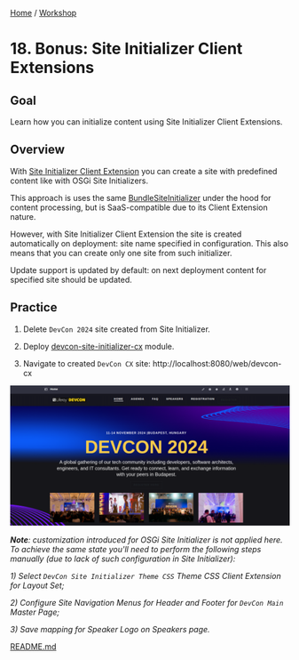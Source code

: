 [Home](../../../README.md) / [Workshop](../README.md) 

# 18. Bonus: Site Initializer Client Extensions

## Goal

Learn how you can initialize content using Site Initializer Client Extensions.

## Overview 

With [Site Initializer Client Extension](https://learn.liferay.com/w/dxp/liferay-development/importing-exporting-data/using-a-site-initializer-client-extension) you can create a site with predefined content like with OSGi Site Initializers.

This approach is uses the same [BundleSiteInitializer](https://github.com/liferay/liferay-portal/blob/master/modules/apps/site-initializer/site-initializer-extender/site-initializer-extender/src/main/java/com/liferay/site/initializer/extender/internal/BundleSiteInitializer.java) under the hood for content processing, but is SaaS-compatible due to its Client Extension nature.

However, with Site Initializer Client Extension the site is created automatically on deployment: site name specified in configuration. This also means that you can create only one site from such initializer.

Update support is updated by default: on next deployment content for specified site should be updated.

## Practice

1. Delete `DevCon 2024` site created from Site Initializer.

2. Deploy [devcon-site-initializer-cx](../../../client-extensions/devcon-site-initializer-cx) module.

3. Navigate to created `DevCon CX` site: http://localhost:8080/web/devcon-cx

![01.png](images/01.png)

_**Note**: customization introduced for OSGi Site Initializer is not applied here. To achieve the same state you'll need to perform the following steps manually (due to lack of such configuration in Site Initializer):_

_1) Select `DevCon Site Initializer Theme CSS` Theme CSS Client Extension for Layout Set;_

_2) Configure Site Navigation Menus for Header and Footer for `DevCon Main` Master Page;_

_3) Save mapping for Speaker Logo on Speakers page._


[README.md](../17-objects/README.md)